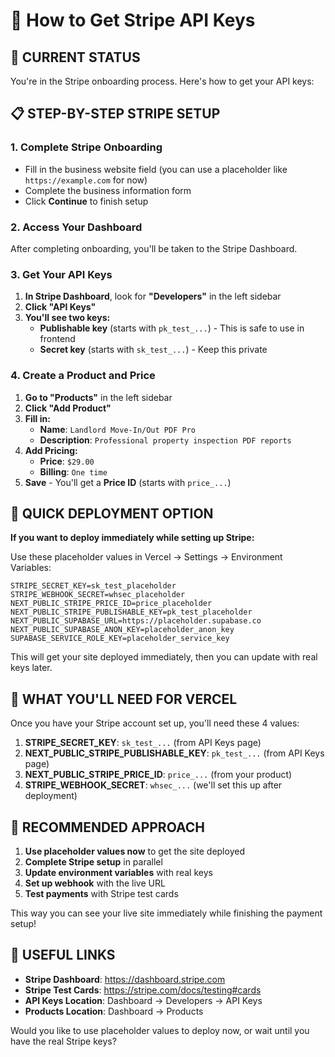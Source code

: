 # 🔑 How to Get Stripe API Keys

## 🎯 CURRENT STATUS
You're in the Stripe onboarding process. Here's how to get your API keys:

## 📋 STEP-BY-STEP STRIPE SETUP

### 1. **Complete Stripe Onboarding**
- Fill in the business website field (you can use a placeholder like `https://example.com` for now)
- Complete the business information form
- Click **Continue** to finish setup

### 2. **Access Your Dashboard**
After completing onboarding, you'll be taken to the Stripe Dashboard.

### 3. **Get Your API Keys**
1. **In Stripe Dashboard**, look for **"Developers"** in the left sidebar
2. **Click "API Keys"**
3. **You'll see two keys:**
   - **Publishable key** (starts with `pk_test_...`) - This is safe to use in frontend
   - **Secret key** (starts with `sk_test_...`) - Keep this private

### 4. **Create a Product and Price**
1. **Go to "Products"** in the left sidebar
2. **Click "Add Product"**
3. **Fill in:**
   - **Name**: `Landlord Move-In/Out PDF Pro`
   - **Description**: `Professional property inspection PDF reports`
4. **Add Pricing:**
   - **Price**: `$29.00`
   - **Billing**: `One time`
5. **Save** - You'll get a **Price ID** (starts with `price_...`)

## 🚀 QUICK DEPLOYMENT OPTION

**If you want to deploy immediately while setting up Stripe:**

Use these placeholder values in Vercel → Settings → Environment Variables:

```
STRIPE_SECRET_KEY=sk_test_placeholder
STRIPE_WEBHOOK_SECRET=whsec_placeholder
NEXT_PUBLIC_STRIPE_PRICE_ID=price_placeholder
NEXT_PUBLIC_STRIPE_PUBLISHABLE_KEY=pk_test_placeholder
NEXT_PUBLIC_SUPABASE_URL=https://placeholder.supabase.co
NEXT_PUBLIC_SUPABASE_ANON_KEY=placeholder_anon_key
SUPABASE_SERVICE_ROLE_KEY=placeholder_service_key
```

This will get your site deployed immediately, then you can update with real keys later.

## 📝 WHAT YOU'LL NEED FOR VERCEL

Once you have your Stripe account set up, you'll need these 4 values:

1. **STRIPE_SECRET_KEY**: `sk_test_...` (from API Keys page)
2. **NEXT_PUBLIC_STRIPE_PUBLISHABLE_KEY**: `pk_test_...` (from API Keys page)  
3. **NEXT_PUBLIC_STRIPE_PRICE_ID**: `price_...` (from your product)
4. **STRIPE_WEBHOOK_SECRET**: `whsec_...` (we'll set this up after deployment)

## 🎯 RECOMMENDED APPROACH

1. **Use placeholder values now** to get the site deployed
2. **Complete Stripe setup** in parallel
3. **Update environment variables** with real keys
4. **Set up webhook** with the live URL
5. **Test payments** with Stripe test cards

This way you can see your live site immediately while finishing the payment setup!

## 🔗 USEFUL LINKS

- **Stripe Dashboard**: https://dashboard.stripe.com
- **Stripe Test Cards**: https://stripe.com/docs/testing#cards
- **API Keys Location**: Dashboard → Developers → API Keys
- **Products Location**: Dashboard → Products

Would you like to use placeholder values to deploy now, or wait until you have the real Stripe keys?
